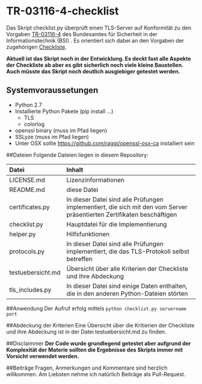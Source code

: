 # TR-03116-4-checklist
Das Skript checklist.py überprüft einen TLS-Server auf Konformität zu den Vorgaben [TR-03116-4](https://www.bsi.bund.de/SharedDocs/Downloads/DE/BSI/Publikationen/TechnischeRichtlinien/TR03116/BSI-TR-03116-4.pdf?__blob=publicationFile&v=2) des Bundesamtes für Sicherheit in der Informationstechnik (BSI) . Es orientiert sich dabei an den Vorgaben der zugehörigen [Checkliste](https://www.bsi.bund.de/SharedDocs/Downloads/DE/BSI/Publikationen/TechnischeRichtlinien/TR03116/TLS-Checkliste.pdf?__blob=publicationFile&v=2).

**Aktuell ist das Skript noch in der Entwicklung. Es deckt fast alle Aspekte der Checkliste ab aber es gibt sicherlich noch viele kleine Baustellen. Auch müsste das Skript noch deutlich ausgiebiger getestet werden.**

## Systemvoraussetungen
* Python 2.7
* Installierte Python Pakete (pip install ...)
  * TLS
  * colorlog
* openssl binary (muss im Pfad liegen)
* SSLyze (muss im Pfad liegen)
* Unter OSX sollte https://github.com/raggi/openssl-osx-ca installiert sein

##Dateien
Folgende Dateien liegen in diesem Repository:

| Datei             | Inhalt                                                                                                                 |
|:------------------|:-----------------------------------------------------------------------------------------------------------------------|
| LICENSE.md        | Lizenzinformationen                                                                                                    |
| README.md         | diese Datei                                                                                                            |
| certificates.py   | In dieser Datei sind alle Prüfungen implementiert, die sich mit den vom Server präsentierten Zertifikaten beschäftigen |
| checklist.py      | Hauptdatei für die Implementierung                                                                                     |
| helper.py         | Hilfsfunktionen                                                                                                        |
| protocols.py      | In dieser Datei sind alle Prüfungen implementiert, die das TLS-Protokoll selbst betreffen                              |
| testuebersicht.md | Übersicht über alle Kriterien der Checkliste und ihre Abdeckung                                                        |
| tls_includes.py   | In dieser Datei sind einige Daten enthalten, die in den anderen Python-Dateien störten                                 |

##Anwendung
Der Aufruf erfolg mittels `python checklist.py servername port`

##Abdeckung der Kriterien
Eine Übersicht über die Kritierien der Checkliste und ihre Abdeckung ist in der Datei testuebersicht.md zu finden.

##Disclaimmer
**Der Code wurde grundlegend getestet aber aufgrund der Komplexität der Materie sollten die Ergebnisse des Skripts immer mit Vorsicht verwendet werden.**

##Beiträge
Fragen, Anmerkungen und Kommentare sind herzlich willkommen. Am Liebsten nehme ich natürlich Beiträge als Pull-Request.
